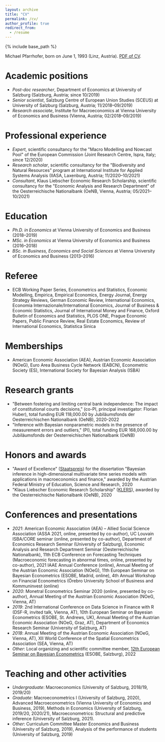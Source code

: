 ```yaml
---
layout: archive
title: "CV"
permalink: /cv/
author_profile: true
redirect_from:
  - /resume
---
```


{% include base_path %}

Michael Pfarrhofer, born on June 1, 1993 (Linz, Austria). [PDF of CV](https://www.dropbox.com/s/n6n6bivookcrc9b/cv.pdf?dl=0).

Academic positions
======
* _Post-doc researcher_, Department of Economics at University of Salzburg (Salzburg, Austria; since 10/2019)
* _Senior scientist_, Salzburg Centre of European Union Studies (SCEUS) at University of Salzburg (Salzburg, Austria; 11/2018–09/2019)
* _Research associate_, Institute for Macroeconomics at Vienna University of Economics and Business (Vienna, Austria; 02/2018–09/2019)

Professional experience
======
* _Expert_, scientific consultancy for the "Macro Modelling and Nowcast Pool" of the European Commission (Joint Research Centre, Ispra, Italy; since 12/2020)
* _Research scholar_, scientific consultancy for the "Biodiversity and Natural Resources" program at International Institute for Applied Systems Analysis (IIASA, Laxenburg, Austria; 11/2020–10/2021)
* _Consultant_, Klaus Liebscher Economic Research Scholarship, scientific consultancy for the "Economic Analysis and Research Department" of the Oesterreichische Nationalbank (OeNB, Vienna, Austria; 05/2021–10/2021)

Education
======
* _Ph.D. in Economics_ at Vienna University of Economics and Business (2018–2019)
* _MSc. in Economics_ at Vienna University of Economics and Business (2016–2018)
* _BSc. in Business, Economics and Social Sciences_ at Vienna University of Economics and Business (2013–2016)

Referee
======
* ECB Working Paper Series, Econometrics and Statistics, Economic Modelling, Empirica, Empirical Economics, Energy Journal, Energy Strategy Reviews, German Economic Review, International Economics, Economia Internazionale/International Economics, Journal of Business & Economic Statistics, Journal of International Money and Finance, Oxford Bulletin of Economics and Statistics, PLOS ONE, Prague Economic Papers, Public Finance Review, Real Estate Economics, Review of International Economics, Statistica Sinica

Memberships
======
* American Economic Association (AEA), Austrian Economic Association (NOeG), Euro Area Business Cycle Network (EABCN), Econometric Society (ES), International Society for Bayesian Analysis (ISBA)

Research grants
======
* "Between fostering and limiting central bank independence: The impact of constitutional courts decisions," (co-PI, principal investigator: Florian Huber), total funding EUR 118,000.00 by Jubiläumsfonds der Oesterreichischen Nationalbank (OeNB), 2020-2022
* "Inference with Bayesian nonparametric models in the presence of measurement errors and outliers," (PI), total funding EUR 168,000.00 by Jubiläumsfonds der Oesterreichischen Nationalbank (OeNB)

Honors and awards
======
* "Award of Excellence" ([Staatspreis](https://www.bmbwf.gv.at/Ministerium/Staatspreise-und-Auszeichnungen/Staatspreise.html)) for the dissertation "Bayesian inference in high-dimensional multivariate time series models with applications in macroeconomics and finance," awarded by the Austrian Federal Ministry of Education, Science and Research, 2020
* "Klaus Liebscher Economic Research Scholarship" ([KLERS](https://www.oenb.at/en/About-Us/Research-Promotion/scholarships_and_awards/klaus_liebscher_economic_research_scholarship.html)), awarded by the Oesterreichische Nationalbank (OeNB), 2020

Conferences and presentations
======
* _2021_: American Economic Association (AEA) – Allied Social Science Association (ASSA 2021, online, presented by co-author), UC Louvain ISBA/CORE seminar (online, presented by co-author), Department of Economics Research Seminar (University of Salzburg), Economic Analysis and Research Department Seminar (Oesterreichische Nationalbank), 11th ECB Conference on Forecasting Techniques (Macroeconomic forecasting in abnormal times, online, presented by co-author), 2021 IAAE Annual Conference (online), Annual Meeting of the Austrian Economic Association (NOeG), 11th European Seminar on Bayesian Econometrics (ESOBE, Madrid, online), 4th Annual Workshop on Financial Econometrics (Örebro University School of Business and Kommuninvest (online)
* _2020_: Monetral Econometrics Seminar 2020 (online, presented by co-author), Annual Meeting of the Austrian Economic Association (NOeG, Vienna, AT)
* _2019_: 2nd International Conference on Data Science in Finance with R (DSF-R, invited talk, Vienna, AT), 10th European Seminar on Bayesian Econometrics (ESOBE, St. Andrews, UK), Annual Meeting of the Austrian Economic Association (NOeG, Graz, AT), Department of Economics Research Seminar (University of Salzburg, AT)
* _2018_: Annual Meeting of the Austrian Economic Association (NOeG, Vienna, AT), XII World Conference of the Spatial Econometrics Association (SEA, Vienna, AT)
* _Other_: Local organizing and scientific committee member, [12th European Seminar on Bayesian Econometrics](https://sites.google.com/view/esobe2022salzburg) (ESOBE, Salzburg), 2022

Teaching and other activities
======
* _Undergraduate_: Macroeconomics (University of Salzburg, 2018/19, 2019/20)
* _Graduate_: Macroeconometrics I (University of Salzburg, 2020), Advanced Macroeconometrics (Vienna University of Economics and Business, 2019), Methods in Economics (University of Salzburg, 2019/20, 2020/21), Macroeconometrics: Structural and predictive inference (University of Salzburg, 2021).
* _Other_: Curriculum Committee Master Economics and Business (University of Salzburg, 2019), Analysis of the performance of students (University of Salzburg, 2019)
